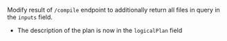 Modify result of `/compile` endpoint to additionally return all files in query in the `inputs` field.

- The description of the plan is now in the `logicalPlan` field